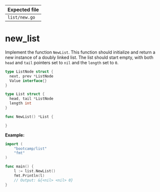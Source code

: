 | Expected file |
| ------------- |
| `list/new.go` |

# new_list

Implement the function `NewList`. This function should initialize and return a new instance of a doubly linked list. The list should start empty, with both `head` and `tail` pointers set to `nil` and the `length` set to `0`.

```go
type ListNode struct {
  next, prev *ListNode
  Value interface{}
}

type List struct {
  head, tail *ListNode
  length int
}

func NewList() *List {

}
```

**Example:**

```go
import (
	"bootcamp/list"
	"fmt"
)

func main() {
	l := list.NewList()
	fmt.Println(l)
	// Output: &{<nil> <nil> 0}
}
```
